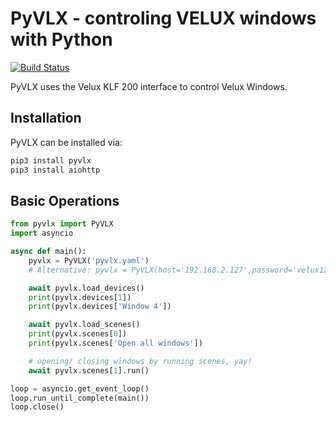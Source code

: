 PyVLX - controling VELUX windows with Python
============================================

[![Build Status](https://travis-ci.org/Julius2342/pyvlx.svg?branch=master)](https://travis-ci.org/Julius2342/pyvlx)

PyVLX uses the Velux KLF 200 interface to control Velux Windows.

Installation
------------

PyVLX can be installed via:

```bash
pip3 install pyvlx
pip3 install aiohttp
```


Basic Operations
----------------

```python
from pyvlx import PyVLX
import asyncio

async def main():
    pyvlx = PyVLX('pyvlx.yaml') 
    # Alternative: pyvlx = PyVLX(host='192.168.2.127',password='velux123')

    await pyvlx.load_devices()
    print(pyvlx.devices[1])
    print(pyvlx.devices['Window 4'])

    await pyvlx.load_scenes()
    print(pyvlx.scenes[0])
    print(pyvlx.scenes['Open all windows'])

    # opening/ closing windows by running scenes, yay!
    await pyvlx.scenes[1].run()

loop = asyncio.get_event_loop()
loop.run_until_complete(main())
loop.close()
```


